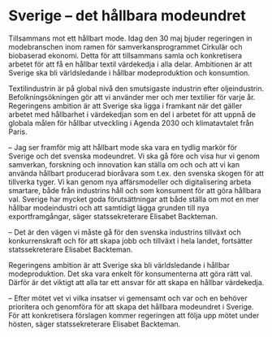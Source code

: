# Sverige – det hållbara modeundret

Tillsammans mot ett hållbart mode. Idag den 30 maj bjuder regeringen in modebranschen inom ramen för samverkansprogrammet Cirkulär och biobaserad ekonomi. Detta för att tillsammans samla och konkretisera arbetet för att få en hållbar textil värdekedja i alla delar. Ambitionen är att Sverige ska bli världsledande i hållbar modeproduktion och konsumtion.


Textilindustrin är på global nivå den smutsigaste industrin efter oljeindustrin. Befolkningsökningen gör att vi använder mer och mer textilier för varje år. Regeringens ambition är att Sverige ska ligga i framkant när det gäller arbetet med hållbarhet i värdekedjan som en del i arbetet för att uppnå de globala målen för hållbar utveckling i Agenda 2030 och klimatavtalet från Paris.

– Jag ser framför mig att hållbart mode ska vara en tydlig markör för
Sverige och det svenska modeundret. Vi ska gå före och visa hur vi
genom samverkan, forskning och innovation kan ställa om och och att
vi kan använda hållbart producerad bioråvara som t.ex. den svenska
skogen för att tillverka tyger. Vi kan genom nya affärsmodeller och
digitalisering arbeta smartare, både från industrins håll och som
konsument för att göra hållbara val. Sverige har mycket goda
förutsättningar att både ställa om mot en mer hållbar modeindustri och
att samtidigt lägga grunden till nya exportframgångar, säger
statssekreterare Elisabet Backteman.

– Det är den vägen vi måste gå för den svenska industrins tillväxt och
konkurrenskraft och för att skapa jobb och tillväxt i hela landet,
fortsätter statssekreterare Elisabet Backteman.

Regeringens ambition är att Sverige ska bli världsledande i hållbar
modeproduktion. Det ska vara enkelt för konsumenterna att göra rätt val.
Därför är det viktigt att alla tar ett ansvar för att skapa en hållbar värdekedja.

– Efter mötet vet vi vilka insatser vi gemensamt och var och en behöver
prioritera och genomföra för att skapa det hållbara modeundret i
Sverige. För att konkretisera förslagen kommer regeringen att följa upp
mötet under hösten, säger statssekreterare Elisabet Backteman.
